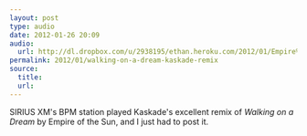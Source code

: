 ```yaml
---
layout: post
type: audio
date: 2012-01-26 20:09
audio: 
  url: http://dl.dropbox.com/u/2938195/ethan.heroku.com/2012/01/Empire%20of%20the%20Sun%20-%20Walking%20On%20A%20Dream%20%28Kaskade%20Remix%29.mp3
permalink: 2012/01/walking-on-a-dream-kaskade-remix
source: 
  title: 
  url: 
---
```


SIRIUS XM's BPM station played Kaskade's excellent remix of _Walking on a Dream_ by Empire of the Sun, and I just had to post it.
